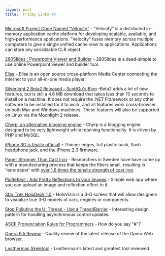```yaml
---
layout: post
title:  Friday Links #5
---
```

[Microsoft Project Code Named “Velocity”](http://msdn.mi%0acrosoft.com/library/cc645013.aspx) - "Velocity" is a distributed in-memory application cache platform for developing scalable, available, and high-performance applications. "Velocity" fuses memory across multiple computers to give a single unified cache view to applications. Applications can store any serializable CLR object.

[280Slides : Powerpoint Viewer and Builder](http://www.makeuseof.com/dir/280slides-powerpoint-presentations-viewer-builder/) - 280Slides is a dead-simple to use online Powerpoint viewer and builder tool.

[Elisa](http://elisa.fluendo.com/home/) - Elisa is an open source cross-platform Media Center connecting the Internet to your all-in-one media player.

[Silverlight 2 Beta2 Released - ScottGu's Blog](http://weblogs.asp.net/scottgu/archive/2008/06/06/silverlight-2-beta2-released.aspx) -Beta2 adds a lot of new features, but is still a 4.6 MB download that takes less than 10 seconds to install on a machine. It does not require the .NET Framework or any other software to be installed for it to work, and all features work cross-browser on both Mac and Windows machines. These features will also be supported on Linux via the Moonlight 2 release.

[Chyrp, an alternative blogging engine](http://www.blogherald.com/2008/06/09/blog_software/#comment-479243) - Chyrp is a blogging engine designed to be very lightweight while retaining functionality. It is driven by PHP and MySQL.

[iPhone 3G is finally official!](http://www.engadget.com/2008/06/09/iphone-3g-is-finally-official/) - Thinner edges, full plastic back, flush headphone jack, and the [iPhone 2.0](http://www.engadget.com/2008/06/09/iphone-2-0-free-in-early-july-for-all-iphone-owners-9-95-for-i/) firmware.

[Paper Stronger Than Cast Iron](http://science.slashdot.org/article.pl?sid=08/06/10/0033201&from=rss) - Researchers in Sweden have have come up with a manufacturing process that keeps the fibers small, resulting in 'nanopaper' with [over 1.6 times the tensile strength of cast iron](http://sciencenow.sciencemag.org/cgi/cdn/full/2008/609/1?).

[PicReflect : Add Pretty Reflections to your Images](http://www.makeuseof.com/dir/picreflect-add-pretty-reflections-images/) - Simple web app where you can upload an image and reflection effect to it.

[Star Trek HoloDeck 1.0](http://www.scientificblogging.com/news_releases/star_trek_holodeck_1_0_holovizio_3d_makes_its_debut) - HoloVizio is a 3-D screen that will allow designers to visualize true 3-D models of cars, engines or components.

[Stop Polluting the UI Thread - Use a ThreadBarrier](http://blog.quantumbitdesigns.com/2008/06/10/stop-polluting-the-ui-thread-use-a-threadbarrier/) - Interesting design pattern for handling asynchronous control updates.

[ASCII Pronunciation Rules for Programmers](http://www.codinghorror.com/blog/archives/001133.html) - How do you say "#"?

[Opera 9.5 Review](http://www.labnol.org/software/browsers/opera-review-9-5-more-than-beautiful-browser/3542/) - Quality review of the latest release of the Opera Web browser.

[Leatherman Skeletool](http://www.kk.org/cooltools/archives/002875.php) - Leatherman's latest and greatest tool reviewed.
